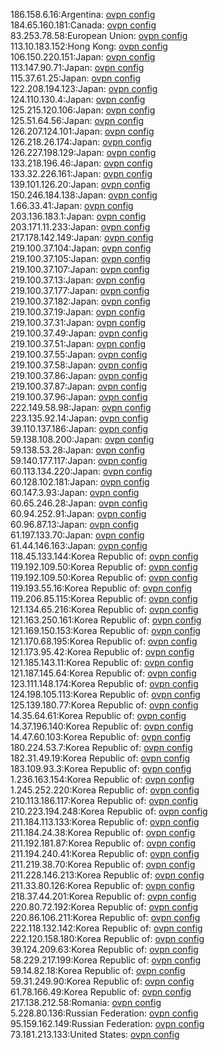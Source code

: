 186.158.6.16:Argentina: [ovpn config](vpn/186_158_6_16.ovpn)  
184.65.160.181:Canada: [ovpn config](vpn/184_65_160_181.ovpn)  
83.253.78.58:European Union: [ovpn config](vpn/83_253_78_58.ovpn)  
113.10.183.152:Hong Kong: [ovpn config](vpn/113_10_183_152.ovpn)  
106.150.220.151:Japan: [ovpn config](vpn/106_150_220_151.ovpn)  
113.147.90.71:Japan: [ovpn config](vpn/113_147_90_71.ovpn)  
115.37.61.25:Japan: [ovpn config](vpn/115_37_61_25.ovpn)  
122.208.194.123:Japan: [ovpn config](vpn/122_208_194_123.ovpn)  
124.110.130.4:Japan: [ovpn config](vpn/124_110_130_4.ovpn)  
125.215.120.106:Japan: [ovpn config](vpn/125_215_120_106.ovpn)  
125.51.64.56:Japan: [ovpn config](vpn/125_51_64_56.ovpn)  
126.207.124.101:Japan: [ovpn config](vpn/126_207_124_101.ovpn)  
126.218.26.174:Japan: [ovpn config](vpn/126_218_26_174.ovpn)  
126.227.198.129:Japan: [ovpn config](vpn/126_227_198_129.ovpn)  
133.218.196.46:Japan: [ovpn config](vpn/133_218_196_46.ovpn)  
133.32.226.161:Japan: [ovpn config](vpn/133_32_226_161.ovpn)  
139.101.126.20:Japan: [ovpn config](vpn/139_101_126_20.ovpn)  
150.246.184.138:Japan: [ovpn config](vpn/150_246_184_138.ovpn)  
1.66.33.41:Japan: [ovpn config](vpn/1_66_33_41.ovpn)  
203.136.183.1:Japan: [ovpn config](vpn/203_136_183_1.ovpn)  
203.171.11.233:Japan: [ovpn config](vpn/203_171_11_233.ovpn)  
217.178.142.149:Japan: [ovpn config](vpn/217_178_142_149.ovpn)  
219.100.37.104:Japan: [ovpn config](vpn/219_100_37_104.ovpn)  
219.100.37.105:Japan: [ovpn config](vpn/219_100_37_105.ovpn)  
219.100.37.107:Japan: [ovpn config](vpn/219_100_37_107.ovpn)  
219.100.37.13:Japan: [ovpn config](vpn/219_100_37_13.ovpn)  
219.100.37.177:Japan: [ovpn config](vpn/219_100_37_177.ovpn)  
219.100.37.182:Japan: [ovpn config](vpn/219_100_37_182.ovpn)  
219.100.37.19:Japan: [ovpn config](vpn/219_100_37_19.ovpn)  
219.100.37.31:Japan: [ovpn config](vpn/219_100_37_31.ovpn)  
219.100.37.49:Japan: [ovpn config](vpn/219_100_37_49.ovpn)  
219.100.37.51:Japan: [ovpn config](vpn/219_100_37_51.ovpn)  
219.100.37.55:Japan: [ovpn config](vpn/219_100_37_55.ovpn)  
219.100.37.58:Japan: [ovpn config](vpn/219_100_37_58.ovpn)  
219.100.37.86:Japan: [ovpn config](vpn/219_100_37_86.ovpn)  
219.100.37.87:Japan: [ovpn config](vpn/219_100_37_87.ovpn)  
219.100.37.96:Japan: [ovpn config](vpn/219_100_37_96.ovpn)  
222.149.58.98:Japan: [ovpn config](vpn/222_149_58_98.ovpn)  
223.135.92.14:Japan: [ovpn config](vpn/223_135_92_14.ovpn)  
39.110.137.186:Japan: [ovpn config](vpn/39_110_137_186.ovpn)  
59.138.108.200:Japan: [ovpn config](vpn/59_138_108_200.ovpn)  
59.138.53.28:Japan: [ovpn config](vpn/59_138_53_28.ovpn)  
59.140.177.117:Japan: [ovpn config](vpn/59_140_177_117.ovpn)  
60.113.134.220:Japan: [ovpn config](vpn/60_113_134_220.ovpn)  
60.128.102.181:Japan: [ovpn config](vpn/60_128_102_181.ovpn)  
60.147.3.93:Japan: [ovpn config](vpn/60_147_3_93.ovpn)  
60.65.246.28:Japan: [ovpn config](vpn/60_65_246_28.ovpn)  
60.94.252.91:Japan: [ovpn config](vpn/60_94_252_91.ovpn)  
60.96.87.13:Japan: [ovpn config](vpn/60_96_87_13.ovpn)  
61.197.133.70:Japan: [ovpn config](vpn/61_197_133_70.ovpn)  
61.44.146.163:Japan: [ovpn config](vpn/61_44_146_163.ovpn)  
118.45.133.144:Korea Republic of: [ovpn config](vpn/118_45_133_144.ovpn)  
119.192.109.50:Korea Republic of: [ovpn config](vpn/119_192_109_50.ovpn)  
119.192.109.50:Korea Republic of: [ovpn config](vpn/119_192_109_50.ovpn)  
119.193.55.16:Korea Republic of: [ovpn config](vpn/119_193_55_16.ovpn)  
119.206.85.115:Korea Republic of: [ovpn config](vpn/119_206_85_115.ovpn)  
121.134.65.216:Korea Republic of: [ovpn config](vpn/121_134_65_216.ovpn)  
121.163.250.161:Korea Republic of: [ovpn config](vpn/121_163_250_161.ovpn)  
121.169.150.153:Korea Republic of: [ovpn config](vpn/121_169_150_153.ovpn)  
121.170.68.195:Korea Republic of: [ovpn config](vpn/121_170_68_195.ovpn)  
121.173.95.42:Korea Republic of: [ovpn config](vpn/121_173_95_42.ovpn)  
121.185.143.11:Korea Republic of: [ovpn config](vpn/121_185_143_11.ovpn)  
121.187.145.64:Korea Republic of: [ovpn config](vpn/121_187_145_64.ovpn)  
123.111.148.174:Korea Republic of: [ovpn config](vpn/123_111_148_174.ovpn)  
124.198.105.113:Korea Republic of: [ovpn config](vpn/124_198_105_113.ovpn)  
125.139.180.77:Korea Republic of: [ovpn config](vpn/125_139_180_77.ovpn)  
14.35.64.61:Korea Republic of: [ovpn config](vpn/14_35_64_61.ovpn)  
14.37.196.140:Korea Republic of: [ovpn config](vpn/14_37_196_140.ovpn)  
14.47.60.103:Korea Republic of: [ovpn config](vpn/14_47_60_103.ovpn)  
180.224.53.7:Korea Republic of: [ovpn config](vpn/180_224_53_7.ovpn)  
182.31.49.19:Korea Republic of: [ovpn config](vpn/182_31_49_19.ovpn)  
183.109.93.3:Korea Republic of: [ovpn config](vpn/183_109_93_3.ovpn)  
1.236.163.154:Korea Republic of: [ovpn config](vpn/1_236_163_154.ovpn)  
1.245.252.220:Korea Republic of: [ovpn config](vpn/1_245_252_220.ovpn)  
210.113.186.117:Korea Republic of: [ovpn config](vpn/210_113_186_117.ovpn)  
210.223.194.248:Korea Republic of: [ovpn config](vpn/210_223_194_248.ovpn)  
211.184.113.133:Korea Republic of: [ovpn config](vpn/211_184_113_133.ovpn)  
211.184.24.38:Korea Republic of: [ovpn config](vpn/211_184_24_38.ovpn)  
211.192.181.87:Korea Republic of: [ovpn config](vpn/211_192_181_87.ovpn)  
211.194.240.41:Korea Republic of: [ovpn config](vpn/211_194_240_41.ovpn)  
211.219.38.70:Korea Republic of: [ovpn config](vpn/211_219_38_70.ovpn)  
211.228.146.213:Korea Republic of: [ovpn config](vpn/211_228_146_213.ovpn)  
211.33.80.126:Korea Republic of: [ovpn config](vpn/211_33_80_126.ovpn)  
218.37.44.201:Korea Republic of: [ovpn config](vpn/218_37_44_201.ovpn)  
220.80.72.192:Korea Republic of: [ovpn config](vpn/220_80_72_192.ovpn)  
220.86.106.211:Korea Republic of: [ovpn config](vpn/220_86_106_211.ovpn)  
222.118.132.142:Korea Republic of: [ovpn config](vpn/222_118_132_142.ovpn)  
222.120.158.180:Korea Republic of: [ovpn config](vpn/222_120_158_180.ovpn)  
39.124.209.63:Korea Republic of: [ovpn config](vpn/39_124_209_63.ovpn)  
58.229.217.199:Korea Republic of: [ovpn config](vpn/58_229_217_199.ovpn)  
59.14.82.18:Korea Republic of: [ovpn config](vpn/59_14_82_18.ovpn)  
59.31.249.90:Korea Republic of: [ovpn config](vpn/59_31_249_90.ovpn)  
61.78.166.49:Korea Republic of: [ovpn config](vpn/61_78_166_49.ovpn)  
217.138.212.58:Romania: [ovpn config](vpn/217_138_212_58.ovpn)  
5.228.80.136:Russian Federation: [ovpn config](vpn/5_228_80_136.ovpn)  
95.159.162.149:Russian Federation: [ovpn config](vpn/95_159_162_149.ovpn)  
73.181.213.133:United States: [ovpn config](vpn/73_181_213_133.ovpn)  
